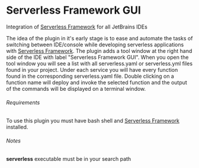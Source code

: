 # Serverless Framework GUI
Integration of <a href="https://serverless.com/">Serverless Framework</a> for all JetBrains IDEs

The idea of the plugin in it's early stage is to ease and automate the tasks of switching between IDE/console while developing serverless applications with <a href="https://serverless.com/">Serverless Framework</a>.
The plugin adds a tool window at the right hand side of the IDE with label "Serverless Framework GUI". When you open the tool window you will see a list with all serverless.yaml or serverless.yml files found in your project. Under each service you will have every function found in the corresponding serverless.yaml file. Double clicking on a function name will deploy and invoke the selected function and the output of the commands will be displayed on a terminal window.

###### Requirements
To use this plugin you must have bash shell and <a href="https://serverless.com/">Serverless Framework</a> installed.

###### Notes
<b>serverless</b> executable must be in your search path